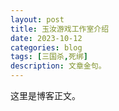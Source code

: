 ```yaml
---
layout: post
title: 玉汝游戏工作室介绍
date: 2023-10-12
categories: blog
tags: [三国杀,死绑]
description: 文章金句。
---
```


这里是博客正文。












